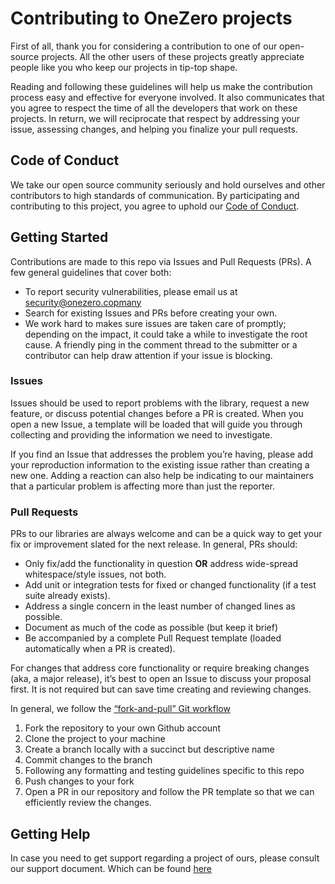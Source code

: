 # Contributing to OneZero projects

First of all, thank you for considering a contribution to one of our open-source projects. All the other users of these projects greatly appreciate people like you who keep our projects in tip-top shape.

Reading and following these guidelines will help us make the contribution process easy and effective for everyone involved. It also communicates that you agree to respect the time of all the developers that work on these projects. In return, we will reciprocate that respect by addressing your issue, assessing changes, and helping you finalize your pull requests.

## Code of Conduct

We take our open source community seriously and hold ourselves and other contributors to high standards of communication. By participating and contributing to this project, you agree to uphold our [Code of Conduct](https://github.com/onezerocompany/.github/blob/main/CODE_OF_CONDUCT.md).

## Getting Started

Contributions are made to this repo via Issues and Pull Requests (PRs). A few general guidelines that cover both:

- To report security vulnerabilities, please email us at [security@onezero.copmany](mailto:security@onezero.company)
- Search for existing Issues and PRs before creating your own.
- We work hard to makes sure issues are taken care of promptly; depending on the impact, it could take a while to investigate the root cause. A friendly ping in the comment thread to the submitter or a contributor can help draw attention if your issue is blocking.

### Issues

Issues should be used to report problems with the library, request a new feature, or discuss potential changes before a PR is created. When you open a new Issue, a template will be loaded that will guide you through collecting and providing the information we need to investigate.

If you find an Issue that addresses the problem you’re having, please add your reproduction information to the existing issue rather than creating a new one. Adding a reaction can also help be indicating to our maintainers that a particular problem is affecting more than just the reporter.

### Pull Requests

PRs to our libraries are always welcome and can be a quick way to get your fix or improvement slated for the next release. In general, PRs should:

- Only fix/add the functionality in question **OR** address wide-spread whitespace/style issues, not both.
- Add unit or integration tests for fixed or changed functionality (if a test suite already exists).
- Address a single concern in the least number of changed lines as possible.
- Document as much of the code as possible (but keep it brief)
- Be accompanied by a complete Pull Request template (loaded automatically when a PR is created).

For changes that address core functionality or require breaking changes (aka, a major release), it’s best to open an Issue to discuss your proposal first. It is not required but can save time creating and reviewing changes.

In general, we follow the [“fork-and-pull” Git workflow](https://github.com/susam/gitpr)

1. Fork the repository to your own Github account
2. Clone the project to your machine
3. Create a branch locally with a succinct but descriptive name
4. Commit changes to the branch
5. Following any formatting and testing guidelines specific to this repo
6. Push changes to your fork
7. Open a PR in our repository and follow the PR template so that we can efficiently review the changes.

## Getting Help

In case you need to get support regarding a project of ours, please consult our support document. Which can be found [here](https://github.com/onezerocompany/.github/blob/main/SUPPORT.md)